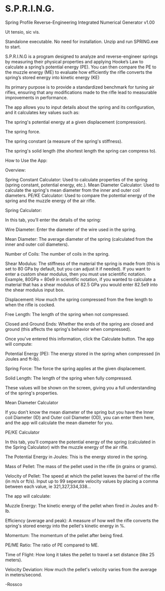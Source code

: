 # S.P.R.I.N.G.
Spring Profile Reverse-Engineering Integrated Numerical Generator v1.00

Ut tensio, sic vis.

Standalone executable. No need for installation. Unzip and run SPRING.exe to start.

S.P.R.I.N.G is a program designed to analyze and reverse-engineer springs by measuring their physical properties and applying Hooke’s Law to calculate a spring’s potential energy (PE). You can then compare the PE to the muzzle energy (ME) to evaluate how efficiently the rifle converts the spring’s stored energy into kinetic energy (KE)

Its primary purpose is to provide a standardized benchmark for tuning air rifles, ensuring that any modifications made to the rifle lead to measurable improvements in performance.

The app allows you to input details about the spring and its configuration, and it calculates key values such as:

The spring's potential energy at a given displacement (compression).

The spring force.

The spring constant (a measure of the spring's stiffness).

The spring's solid length (the shortest length the spring can compress to).

How to Use the App:

Overview:
        
Spring Constant Calculator: Used to calculate properties of the spring (spring constant, potential energy, etc.).
Mean Diameter Calculator: Used to calculate the spring's mean diameter from the inner and outer coil diameters.
PE/KE Calculator: Used to compare the potential energy of the spring and the muzzle energy of the air rifle.
        
Spring Calculator:

In this tab, you’ll enter the details of the spring:

Wire Diameter: Enter the diameter of the wire used in the spring.

Mean Diameter: The average diameter of the spring (calculated from the inner and outer coil diameters).

Number of Coils: The number of coils in the spring.

Shear Modulus: The stiffness of the material the spring is made from (this is set to 80 GPa by default, but you can adjust it if needed).
If you want to enter a custom shear modulus, then you must use scientific notation. Example, 80GPa = 80e9 in scientific notation, if you wanted to calculate a material that has a shear modulus of 82.5 GPa you would enter 82.5e9 into the shear modulus input box.

Displacement: How much the spring compressed from the free length to when the rifle is cocked.

Free Length: The length of the spring when not compressed.

Closed and Ground Ends: Whether the ends of the spring are closed and ground (this affects the spring's behavior when compressed).

Once you've entered this information, click the Calculate button. The app will compute:

Potential Energy (PE): The energy stored in the spring when compressed (in Joules and ft-lb).

Spring Force: The force the spring applies at the given displacement.

Solid Length: The length of the spring when fully compressed.

These values will be shown on the screen, giving you a full understanding of the spring's properties.

Mean Diameter Calculator
        
If you don’t know the mean diameter of the spring but you have the Inner coil Diameter (ID) and Outer coil Diameter (OD), you can enter them here, and the app will calculate the mean diameter for you.

PE/KE Calculator

In this tab, you’ll compare the potential energy of the spring (calculated in the Spring Calculator) with the muzzle energy of the air rifle.

The Potential Energy in Joules: This is the energy stored in the spring.

Mass of Pellet: The mass of the pellet used in the rifle (in grains or grams).

Velocity of Pellet: The speed at which the pellet leaves the barrel of the rifle (in m/s or ft/s). Input up to 99 seperate velocity values by placing a comma between each value, ie 321,327,334,338...

The app will calculate:

Muzzle Energy: The kinetic energy of the pellet when fired in Joules and ft-lb.

Efficiency (average and peak): A measure of how well the rifle converts the spring's stored energy into the pellet's kinetic energy in %.

Momentum: The momentum of the pellet after being fired.

PE/ME Ratio: The ratio of PE compared to ME.

Time of Flight: How long it takes the pellet to travel a set distance (like 25 meters).

Velocity Deviation: How much the pellet's velocity varies from the average in meters/second.

-Rossco

